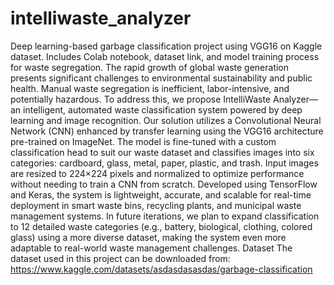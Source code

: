 # intelliwaste_analyzer
Deep learning-based garbage classification project using VGG16 on Kaggle dataset. Includes Colab notebook, dataset link, and model training process for waste segregation. The rapid growth of global waste generation presents significant challenges to environmental sustainability and public health. Manual waste segregation is inefficient, labor-intensive, and potentially hazardous. To address this, we propose IntelliWaste Analyzer—an intelligent, automated waste classification system powered by deep learning and image recognition. Our solution utilizes a Convolutional Neural Network (CNN) enhanced by transfer learning using the VGG16 architecture pre-trained on ImageNet. The model is fine-tuned with a custom classification head to suit our waste dataset and classifies images into six categories: cardboard, glass, metal, paper, plastic, and trash. Input images are resized to 224×224 pixels and normalized to optimize performance without needing to train a CNN from scratch. Developed using TensorFlow and Keras, the system is lightweight, accurate, and scalable for real-time deployment in smart waste bins, recycling plants, and municipal waste management systems. In future iterations, we plan to expand classification to 12 detailed waste categories (e.g., battery, biological, clothing, colored glass) using a more diverse dataset, making the system even more adaptable to real-world waste management challenges. Dataset The dataset used in this project can be downloaded from: https://www.kaggle.com/datasets/asdasdasasdas/garbage-classification

